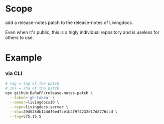 # Scope

add a release-notes patch to the release-notes of Livingdocs.

Even when it's public, this is a higly individual repository and is useless for others to use.

# Example

### via CLI

```bash
# tag = tag of the patch
# sha = sha of the patch
npx github:DaRaFF/release-notes-patch \
  --token='gh-token' \
  --owner=livingdocsIO \
  --repo=livingdocs-server \
  --sha=29d528db124df6e4fce1b4f9f4232e17d8776ccd \
  --tag=v75.15.5
```
